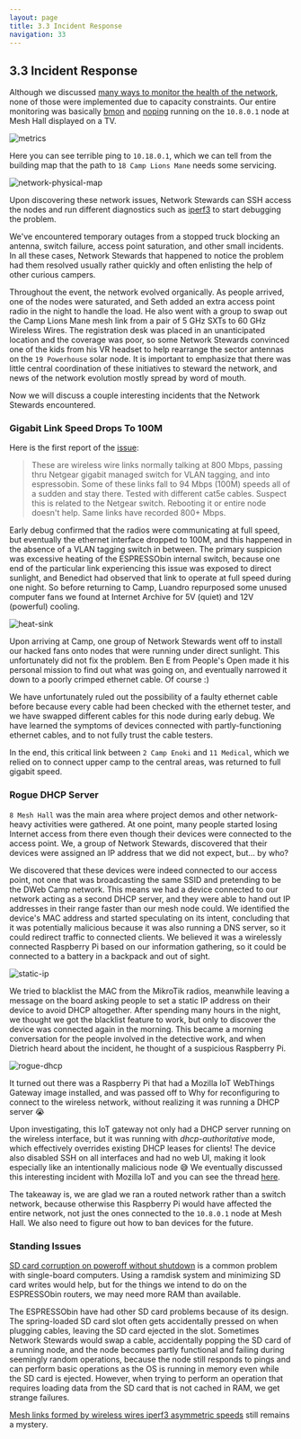 ```yaml
---
layout: page
title: 3.3 Incident Response
navigation: 33
---
```


## 3.3 Incident Response

Although we discussed [many ways to monitor the health of the network](https://github.com/dweb-camp-2019/meshnet/issues/20), none of those were implemented due to capacity constraints. Our entire monitoring was basically [bmon](https://packages.debian.org/stretch/bmon) and [noping](https://manpages.debian.org/stretch/oping/noping.8.en.html) running on the `10.8.0.1` node at Mesh Hall displayed on a TV.

![metrics](images/metrics.jpg)

Here you can see terrible ping to `10.18.0.1`, which we can tell from the building map that the path to `18 Camp Lions Mane` needs some servicing.

![network-physical-map](images/network-physical-map.png)

Upon discovering these network issues, Network Stewards can SSH access the nodes and run different diagnostics such as [iperf3](https://packages.debian.org/stretch/iperf3) to start debugging the problem.

We've encountered temporary outages from a stopped truck blocking an antenna, switch failure, access point saturation, and other small incidents. In all these cases, Network Stewards that happened to notice the problem had them resolved usually rather quickly and often enlisting the help of other curious campers.

Throughout the event, the network evolved organically. As people arrived, one of the nodes were saturated, and Seth added an extra access point radio in the night to handle the load. He also went with a group to swap out the Camp Lions Mane mesh link from a pair of 5 GHz SXTs to 60 GHz Wireless Wires. The registration desk was placed in an unanticipated location and the coverage was poor, so some Network Stewards convinced one of the kids from his VR headset to help rearrange the sector antennas on the `19 Powerhouse` solar node. It is important to emphasize that there was little central coordination of these initiatives to steward the network, and news of the network evolution mostly spread by word of mouth.

Now we will discuss a couple interesting incidents that the Network Stewards encountered.

### Gigabit Link Speed Drops To 100M

Here is the first report of the [issue](https://github.com/dweb-camp-2019/meshnet/issues/27):

>These are wireless wire links normally talking at 800 Mbps, passing thru Netgear gigabit managed switch for VLAN tagging, and into espressobin. Some of these links fall to 94 Mbps (100M) speeds all of a sudden and stay there. Tested with different cat5e cables. Suspect this is related to the Netgear switch. Rebooting it or entire node doesn't help. Same links have recorded 800+ Mbps.

Early debug confirmed that the radios were communicating at full speed, but eventually the ethernet interface dropped to 100M, and this happened in the absence of a VLAN tagging switch in between. The primary suspicion was excessive heating of the ESPRESSObin internal switch, because one end of the particular link experiencing this issue was exposed to direct sunlight, and Benedict had observed that link to operate at full speed during one night. So before returning to Camp, Luandro repurposed some unused computer fans we found at Internet Archive for 5V (quiet) and 12V (powerful) cooling.

![heat-sink](images/heat-sink.jpg)

Upon arriving at Camp, one group of Network Stewards went off to install our hacked fans onto nodes that were running under direct sunlight. This unfortunately did not fix the problem. Ben E from People's Open made it his personal mission to find out what was going on, and eventually narrowed it down to a poorly crimped ethernet cable. Of course :)

We have unfortunately ruled out the possibility of a faulty ethernet cable before because every cable had been checked with the ethernet tester, and we have swapped different cables for this node during early debug. We have learned the symptoms of devices connected with partly-functioning ethernet cables, and to not fully trust the cable testers.

In the end, this critical link between `2 Camp Enoki` and `11 Medical`, which we relied on to connect upper camp to the central areas, was returned to full gigabit speed.

### Rogue DHCP Server

`8 Mesh Hall` was the main area where project demos and other network-heavy activities were gathered. At one point, many people started losing Internet access from there even though their devices were connected to the access point. We, a group of Network Stewards, discovered that their devices were assigned an IP address that we did not expect, but... by who?

We discovered that these devices were indeed connected to our access point, not one that was broadcasting the same SSID and pretending to be the DWeb Camp network. This means we had a device connected to our network acting as a second DHCP server, and they were able to hand out IP addresses in their range faster than our mesh node could. We identified the device's MAC address and started speculating on its intent, concluding that it was potentially malicious because it was also running a DNS server, so it could redirect traffic to connected clients. We believed it was a wirelessly connected Raspberry Pi based on our information gathering, so it could be connected to a battery in a backpack and out of sight.

![static-ip](images/static-ip.jpg)

We tried to blacklist the MAC from the MikroTik radios, meanwhile leaving a message on the board asking people to set a static IP address on their device to avoid DHCP altogether. After spending many hours in the night, we thought we got the blacklist feature to work, but only to discover the device was connected again in the morning. This became a morning conversation for the people involved in the detective work, and when Dietrich heard about the incident, he thought of a suspicious Raspberry Pi.

![rogue-dhcp](images/rogue-dhcp.jpg)

It turned out there was a Raspberry Pi that had a Mozilla IoT WebThings Gateway image installed, and was passed off to Why for reconfiguring to connect to the wireless network, without realizing it was running a DHCP server 😭

Upon investigating, this IoT gateway not only had a DHCP server running on the wireless interface, but it was running with _dhcp-authoritative_ mode, which effectively overrides existing DHCP leases for clients! The device also disabled SSH on all interfaces and had no web UI, making it look especially like an intentionally malicious node 😅 We eventually discussed this interesting incident with Mozilla IoT and you can see the thread [here](https://github.com/mozilla-iot/gateway/issues/2038).

The takeaway is, we are glad we ran a routed network rather than a switch network, because otherwise this Raspberry Pi would have affected the entire network, not just the ones connected to the `10.8.0.1` node at Mesh Hall. We also need to figure out how to ban devices for the future.

### Standing Issues

[SD card corruption on poweroff without shutdown](https://github.com/dweb-camp-2019/meshnet/issues/28) is a common problem with single-board computers. Using a ramdisk system and minimizing SD card writes would help, but for the things we intend to do on the ESPRESSObin routers, we may need more RAM than available.

The ESPRESSObin have had other SD card problems because of its design. The spring-loaded SD card slot often gets accidentally pressed on when plugging cables, leaving the SD card ejected in the slot. Sometimes Network Stewards would swap a cable, accidentally popping the SD card of a running node, and the node becomes partly functional and failing during seemingly random operations, because the node still responds to pings and can perform basic operations as the OS is running in memory even while the SD card is ejected. However, when trying to perform an operation that requires loading data from the SD card that is not cached in RAM, we get strange failures.

[Mesh links formed by wireless wires iperf3 asymmetric speeds](https://github.com/dweb-camp-2019/meshnet/issues/26) still remains a mystery.
